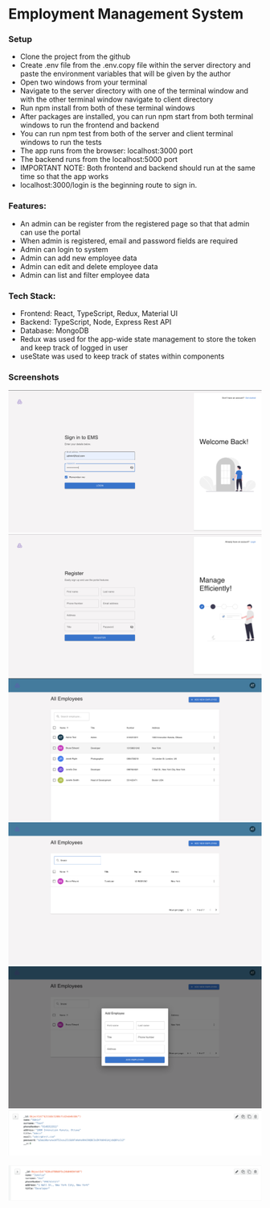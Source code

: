 # Employment Management System


### Setup
* Clone the project from the github
* Create .env file from the .env.copy file within the server directory and paste the environment variables that will be given by the author
* Open two windows from your terminal
* Navigate to the server directory with one of the terminal window and with the other terminal window navigate to client directory
* Run npm install from both of these terminal windows
* After packages are installed, you can run npm start from both terminal windows to run the frontend and backend
* You can run npm test from both of the server and client terminal windows to run the tests
* The app runs from the browser: localhost:3000 port
* The backend runs from the localhost:5000 port
* IMPORTANT NOTE: Both frontend and backend should run at the same time so that the app works
* localhost:3000/login is the beginning route to sign in.

### Features:

* An admin can be register from the registered page so that that admin can use the portal
* When admin is registered, email and password fields are required
* Admin can login to system
* Admin can add new employee data
* Admin can edit and delete employee data
* Admin can list and filter employee data

### Tech Stack:

* Frontend: React, TypeScript, Redux, Material UI
* Backend: TypeScript, Node, Express Rest API
* Database: MongoDB
* Redux was used for the app-wide state management to store the token and keep track of logged in user
* useState was used to keep track of states within components



### Screenshots

![Login](https://github.com/kutluduman/ems/blob/main/assets/Screen%20Shot%202022-02-20%20at%203.18.01%20PM.png?raw=true)
<br/>
![Register](https://github.com/kutluduman/ems/blob/main/assets/Screen%20Shot%202022-02-20%20at%203.18.09%20PM.png?raw=true)
<br/>
![Portal](https://github.com/kutluduman/ems/blob/main/assets/Screen%20Shot%202022-02-20%20at%203.18.32%20PM.png?raw=true)
<br/>
![Search Name](https://github.com/kutluduman/ems/blob/main/assets/Screen%20Shot%202022-02-20%20at%203.18.43%20PM.png?raw=true)
<br/>
![Add Employee](https://github.com/kutluduman/ems/blob/main/assets/Screen%20Shot%202022-02-20%20at%203.18.50%20PM.png?raw=true)
<br/>
![Database Admin Sample](https://github.com/kutluduman/ems/blob/main/assets/Screen%20Shot%202022-02-20%20at%203.20.00%20PM.png?raw=true)
<br/>
<br/>
![Database Employee Sample](https://github.com/kutluduman/ems/blob/main/assets/Screen%20Shot%202022-02-20%20at%203.19.55%20PM.png?raw=true)
<br/>



